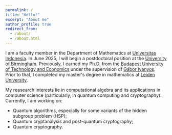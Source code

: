 ```yaml
---
permalink: /
title: "Hello!"
excerpt: "About me"
author_profile: true
redirect_from:
  - /about/
  - /about.html
---
```

I am a faculty member in the Department of Mathematics at [Universitas Indonesia](https://www.ui.ac.id). In June 2025, I will begin a postdoctoral position at the [University of Birmingham](https://www.birmingham.ac.uk). Previously, I earned my Ph.D. from the [Budapest University of Technology and Economics](https://www.bme.hu/en) under the supervision of [Gábor Ivanyos](http://old.sztaki.hu/~ivanyos/). Prior to that, I completed my master's degree in mathematics at [Leiden University](https://www.universiteitleiden.nl/en/education/study-programmes/master/mathematics/algebra-geometry-and-number-theory).

My reasearch interests lie in computational algebra and its applications in computer science (particularly, in quantum computing and cryptography). Currently, I am working on:
* Quantum algorithms, especially for some variants of the hidden subgroup problem (HSP);
* Quantum cryptanalysis and post-quantum cryptography;
* Quantum cryptography.
